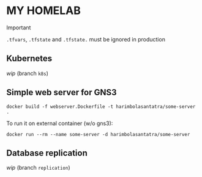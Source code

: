 # MY HOMELAB

> [!IMPORTANT]
`.tfvars`, `.tfstate` and `.tfstate.` must be ignored in production

## Kubernetes
*wip* (branch `k8s`)

## Simple web server for GNS3

    docker build -f webserver.Dockerfile -t harimbolasantatra/some-server .

To run it on external container (w/o gns3):

    docker run --rm --name some-server -d harimbolasantatra/some-server

## Database replication
*wip* (branch `replication`)
